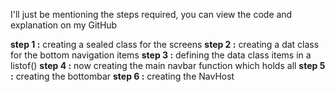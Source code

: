 
I'll just be mentioning the steps required, you can view the code and explanation on my GitHub

**step 1 :** creating a sealed class for the screens
**step 2 :** creating a dat class for the bottom navigation items
**step 3 :** defining the data class items in a listof()
**step 4 :** now creating the main navbar function which holds all
**step 5 :** creating the bottombar
**step 6 :** creating the NavHost